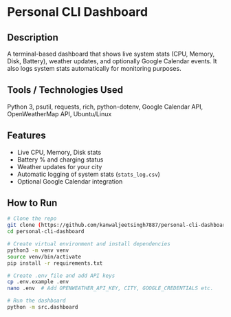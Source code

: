 # Personal CLI Dashboard

## Description
A terminal-based dashboard that shows live system stats (CPU, Memory, Disk, Battery), weather updates, and optionally Google Calendar events. It also logs system stats automatically for monitoring purposes.

## Tools / Technologies Used
Python 3, psutil, requests, rich, python-dotenv, Google Calendar API, OpenWeatherMap API, Ubuntu/Linux

## Features
- Live CPU, Memory, Disk stats
- Battery % and charging status
- Weather updates for your city
- Automatic logging of system stats (`stats_log.csv`)
- Optional Google Calendar integration

## How to Run
```bash
# Clone the repo
git clone (https://github.com/kanwaljeetsingh7887/personal-cli-dashboard)
cd personal-cli-dashboard

# Create virtual environment and install dependencies
python3 -m venv venv
source venv/bin/activate
pip install -r requirements.txt

# Create .env file and add API keys
cp .env.example .env
nano .env  # Add OPENWEATHER_API_KEY, CITY, GOOGLE_CREDENTIALS etc.

# Run the dashboard
python -m src.dashboard


